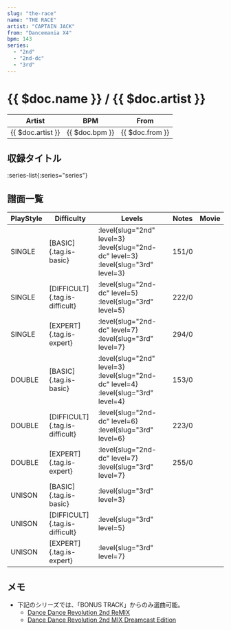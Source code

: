 ```yaml
---
slug: "the-race"
name: "THE RACE"
artist: "CAPTAIN JACK"
from: "Dancemania X4"
bpm: 143
series:
  - "2nd"
  - "2nd-dc"
  - "3rd"
---
```


# {{ $doc.name }} / {{ $doc.artist }}

|Artist|BPM|From|
|------|---|----|
|{{ $doc.artist }}|{{ $doc.bpm }}|{{ $doc.from }}|

## 収録タイトル

:series-list{:series="series"}

## 譜面一覧

|PlayStyle|Difficulty|Levels|Notes|Movie|
|---------|----------|------|-----|-----|
|SINGLE|[BASIC]{.tag.is-basic}|:level{slug="2nd" level=3} :level{slug="2nd-dc" level=3} :level{slug="3rd" level=3}|151/0||
|SINGLE|[DIFFICULT]{.tag.is-difficult}|:level{slug="2nd-dc" level=5} :level{slug="3rd" level=5}|222/0||
|SINGLE|[EXPERT]{.tag.is-expert}|:level{slug="2nd-dc" level=7} :level{slug="3rd" level=7}|294/0||
|DOUBLE|[BASIC]{.tag.is-basic}|:level{slug="2nd" level=3} :level{slug="2nd-dc" level=4} :level{slug="3rd" level=4}|153/0||
|DOUBLE|[DIFFICULT]{.tag.is-difficult}|:level{slug="2nd-dc" level=6} :level{slug="3rd" level=6}|223/0||
|DOUBLE|[EXPERT]{.tag.is-expert}|:level{slug="2nd-dc" level=7} :level{slug="3rd" level=7}|255/0||
|UNISON|[BASIC]{.tag.is-basic}|:level{slug="3rd" level=3}|||
|UNISON|[DIFFICULT]{.tag.is-difficult}|:level{slug="3rd" level=5}|||
|UNISON|[EXPERT]{.tag.is-expert}|:level{slug="3rd" level=7}|||

## メモ

- 下記のシリーズでは、「BONUS TRACK」からのみ選曲可能。
  - [Dance Dance Revolution 2nd ReMIX](/series/2nd)
  - [Dance Dance Revolution 2nd MIX Dreamcast Edition](/series/2nd-dc)
